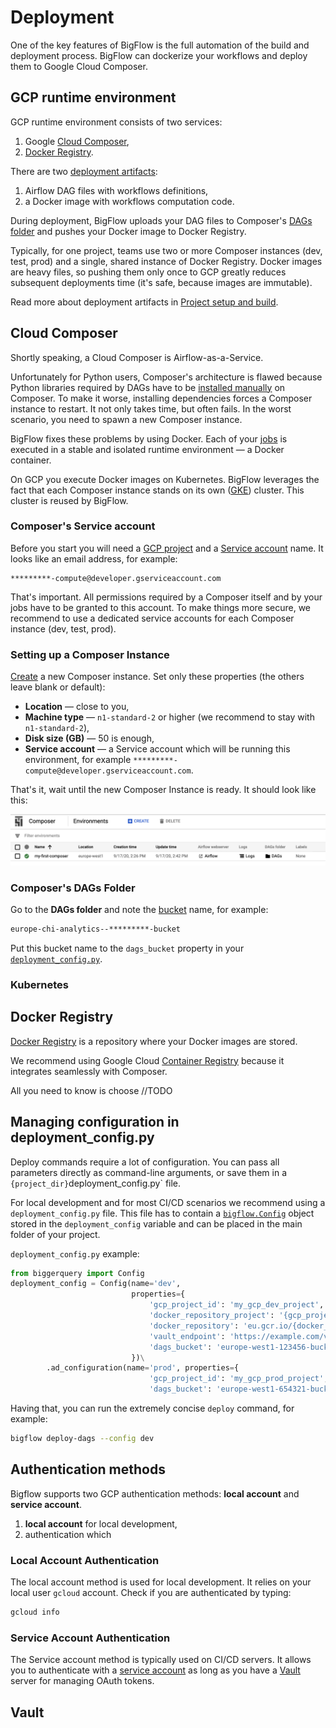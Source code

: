 # Deployment

One of the key features of BigFlow is the full automation of the build and deployment process.
BigFlow can dockerize your workflows and deploy them to Google Cloud Composer.

## GCP runtime environment

GCP runtime environment consists of two services:

1. Google [Cloud Composer](#cloud-composer),
2. [Docker Registry](#docker-registry).

There are two [deployment artifacts](project_setup_and_build.md#deployment-artifacts):

1. Airflow DAG files with workflows definitions,
1. a Docker image with workflows computation code.

During deployment, BigFlow uploads your DAG files to Composer's [DAGs folder](#composers-dags-folder)
and pushes your Docker image to Docker Registry.

Typically, for one project, teams use two or more Composer instances (dev, test, prod)
and a single, shared instance of Docker Registry.
Docker images are heavy files, so pushing them only once to GCP greatly
reduces subsequent deployments time (it's safe, because images are immutable). 

Read more about deployment artifacts in [Project setup and build](project_setup_and_build.md).

## Cloud Composer

Shortly speaking, a Cloud Composer is Airflow-as-a-Service.

Unfortunately for Python users, Composer's architecture is flawed
because Python libraries required by DAGs have to be
[installed manually](https://cloud.google.com/composer/docs/how-to/using/installing-python-dependencies) on Composer.
To make it worse, installing dependencies forces a Composer instance to restart.
It not only takes time, but often fails. In the worst scenario, you need to spawn a new Composer instance.
 
BigFlow fixes these problems by using Docker. Each of your [jobs](workflow-and-job.md)
is executed in a stable and isolated runtime environment &mdash; a Docker container.

On GCP you execute Docker images on Kubernetes.
BigFlow leverages the fact that each Composer instance
stands on its own ([GKE](https://cloud.google.com/kubernetes-engine)) cluster.
This cluster is reused by BigFlow.

### Composer's Service account

Before you start you will need a [GCP project](https://cloud.google.com/resource-manager/docs/creating-managing-projects)
and a [Service account](https://cloud.google.com/iam/docs/service-accounts) name. 
It looks like an email address, for example:

```
*********-compute@developer.gserviceaccount.com
```

That's important. All permissions required by a Composer itself and by your jobs have to be granted to this account.
To make things more secure, we recommend to use a dedicated service accounts for each Composer instance
(dev, test, prod).

### Setting up a Composer Instance

[Create](https://cloud.google.com/composer/docs/quickstart)
a new Composer instance. Set only these properties (the others leave blank or default):

* **Location** &mdash; close to you,
* **Machine type** &mdash; `n1-standard-2` or higher (we recommend to stay with `n1-standard-2`),
* **Disk size (GB)** &mdash; 50 is enough,
* **Service account** &mdash; a Service account which will be running this environment,
  for example `*********-compute@developer.gserviceaccount.com`.
  
That's it, wait until the new Composer Instance is ready.
It should look like this:

![brand_new_composer](images/brand_new_composer.png)

### Composer's DAGs Folder

Go to the **DAGs folder** and note the [bucket](https://cloud.google.com/storage/docs/json_api/v1/buckets) name,
for example:

```txt
europe-chi-analytics--*********-bucket
```

Put this bucket name to the `dags_bucket` property in your
[`deployment_config.py`](#managing-configuration-in-deployment_configpy).

### Kubernetes

## Docker Registry

[Docker Registry](https://docs.docker.com/registry/) is a repository
where your Docker images are stored.

We recommend using Google Cloud [Container Registry](https://cloud.google.com/container-registry)
because it integrates seamlessly with Composer. 

All you need to know is choose 
//TODO

## Managing configuration in deployment_config.py

Deploy commands require a lot of configuration. You can pass all parameters directly as command-line arguments,
or save them in a `{project_dir}`deployment_config.py` file.

For local development and for most CI/CD scenarios we recommend using a `deployment_config.py` file.
This file has to contain a [`bigflow.Config`](configuration.md) 
object stored in the `deployment_config` variable
and can be placed in the main folder of your project.

`deployment_config.py` example:

```python
from biggerquery import Config
deployment_config = Config(name='dev',                    
                           properties={
                               'gcp_project_id': 'my_gcp_dev_project',
                               'docker_repository_project': '{gcp_project_id}',
                               'docker_repository': 'eu.gcr.io/{docker_repository_project}/my-project',
                               'vault_endpoint': 'https://example.com/vault',
                               'dags_bucket': 'europe-west1-123456-bucket'
                           })\
        .ad_configuration(name='prod', properties={
                               'gcp_project_id': 'my_gcp_prod_project',
                               'dags_bucket': 'europe-west1-654321-bucket'})
``` 

Having that, you can run the extremely concise `deploy` command, for example:  

```bash 
bigflow deploy-dags --config dev
```

## Authentication methods

Bigflow supports two GCP authentication methods: **local account** and **service account**.

1. **local account** for local development, 
2.  authentication which 

### Local Account Authentication

The local account method is used for local development.
It relies on your local user `gcloud` account.
Check if you are authenticated by typing:

```bash
gcloud info
```  

### Service Account Authentication

The Service account method is typically used on CI/CD servers.
It allows you to authenticate with a [service account](https://cloud.google.com/iam/docs/service-accounts) 
as long as you have a [Vault](https://www.vaultproject.io/) server for managing OAuth tokens.

## Vault
